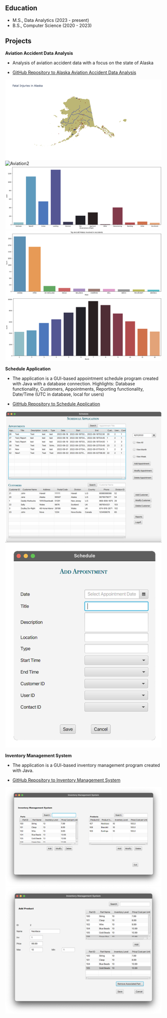 ## Education 

- M.S., Data Analytics (2023 - present) 
- B.S., Computer Science (2020 - 2023) 

## Projects 
**Aviation Accident Data Analysis**
- Analysis of aviation accident data with a focus on the state of Alaska
- <p class="view"><a href="https://github.com/bethdfuller/AviationAccidentDataAnalysis">GitHub Repository to Alaska Aviation Accident Data Analysis</a></p>
![Aviation1](/assets/AviationImage1.png)
![Aviation2](/assets/AviationImage2.png)
![Aviation3](/assets/AviationImage3.png)
![Aviation4](/assets/AviationImage4.png)
![Aviation5](/assets/AviationImage5.png)

**Schedule Application**
- The application is a GUI-based appointment schedule program created with Java with a database connection. Highlights: Database functionality, Customers, Appointments, Reporting functionality, Date/Time (UTC in database, local for users)
- <p class="view"><a href="https://github.com/bethdfuller/Inventory">GitHub Repository to Schedule Application</a></p>
![Schedule1](/assets/ScheduleImage1.png)
![Schedule2](/assets/ScheduleImage2.png)

**Inventory Management System**
- The application is a GUI-based inventory management program created with Java.
- <p class="view"><a href="https://github.com/bethdfuller/Inventory">GitHub Repository to Inventory Management System</a></p>
![Inventory1](/assets/InventoryImage1.png)
![Inventory2](/assets/InventoryImage2.png)

